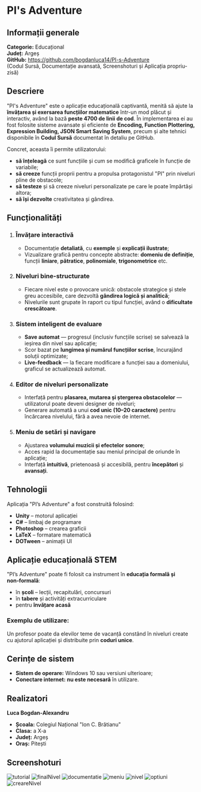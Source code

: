 # PI's Adventure

## Informații generale

**Categorie:** Educațional  
**Județ:** Argeș  
**GitHub:** https://github.com/bogdanluca14/PI-s-Adventure  
(Codul Sursă, Documentație avansată, Screenshoturi și Aplicația propriu-zisă)


## Descriere

"PI's Adventure" este o aplicație educațională captivantă, menită să ajute la **învățarea și exersarea funcțiilor matematice** într-un mod plăcut și interactiv, având la bază **peste 4700 de linii de cod**. În implementarea ei au fost folosite sisteme avansate și eficiente de **Encoding, Function Plottering, Expression Building, JSON Smart Saving System**, precum și alte tehnici disponibile în **Codul Sursă** documentat în detaliu pe GitHub.

Concret, aceasta îi permite utilizatorului:
- **să înțeleagă** ce sunt funcțiile și cum se modifică graficele în funcție de variabile;
- **să creeze** funcții proprii pentru a propulsa protagonistul "PI" prin niveluri pline de obstacole;
- **să testeze** și să creeze niveluri personalizate pe care le poate împărtăși altora;
- **să își dezvolte** creativitatea și gândirea.


## Funcționalități

1. ### Învățare interactivă
   - Documentație **detaliată**, cu **exemple** și **explicații ilustrate**;
   - Vizualizare grafică pentru concepte abstracte: **domeniu de definiție**, funcții **liniare**, **pătratice**, **polinomiale**, **trigonometrice** etc.

2. ### Niveluri bine-structurate
   - Fiecare nivel este o provocare unică: obstacole strategice și stele greu accesibile, care dezvoltă **gândirea logică și analitică**;
   - Nivelurile sunt grupate în raport cu tipul funcției, având o **dificultate crescătoare**.

3. ### Sistem inteligent de evaluare
   - **Save automat** — progresul (inclusiv funcțiile scrise) se salvează la ieșirea din nivel sau aplicație;
   - Scor bazat pe **lungimea și numărul funcțiilor scrise**, încurajând soluții optimizate;
   - **Live‑feedback** — la fiecare modificare a funcției sau a domeniului, graficul se actualizează automat.

4. ### Editor de niveluri personalizate
   - Interfață pentru **plasarea, mutarea și ștergerea obstacolelor** — utilizatorul poate deveni designer de niveluri;
   - Generare automată a unui **cod unic (10–20 caractere)** pentru încărcarea nivelului, fără a avea nevoie de internet.

5. ### Meniu de setări și navigare
   - Ajustarea **volumului muzicii și efectelor sonore**;
   - Acces rapid la documentație sau meniul principal de oriunde în aplicație;
   - Interfață **intuitivă**, prietenoasă și accesibilă, pentru **începători** și **avansați**.


## Tehnologii

Aplicația "PI’s Adventure" a fost construită folosind:

- **Unity** – motorul aplicației  
- **C#** – limbaj de programare  
- **Photoshop** – crearea graficii
- **LaTeX** – formatare matematică  
- **DOTween** – animații UI  


## Aplicație educațională STEM

"PI’s Adventure" poate fi folosit ca instrument în **educația formală și non‑formală**:

- în **școli** – lecții, recapitulări, concursuri  
- în **tabere** și activități extracurriculare  
- pentru **învățare acasă**

### Exemplu de utilizare:
Un profesor poate da elevilor teme de vacanță constând în niveluri create cu ajutorul aplicației și distribuite prin **coduri unice**.


## Cerințe de sistem

- **Sistem de operare:** Windows 10 sau versiuni ulterioare;
- **Conectare internet:** **nu este necesară** în utilizare.


## Realizatori

**Luca Bogdan‑Alexandru**  
- **Școala:** Colegiul Național "Ion C. Brătianu"
- **Clasa:** a X‑a  
- **Județ:** Argeș  
- **Oraș:** Pitești

## Screenshoturi

![tutorial](Screenshots/tutorial.png)
![finalNivel](Screenshots/tutorial.png)
![documentatie](Screenshots/tutorial.png)
![meniu](Screenshots/tutorial.png)
![nivel](Screenshots/tutorial.png)
![optiuni](Screenshots/tutorial.png)
![creareNivel](Screenshots/tutorial.png)